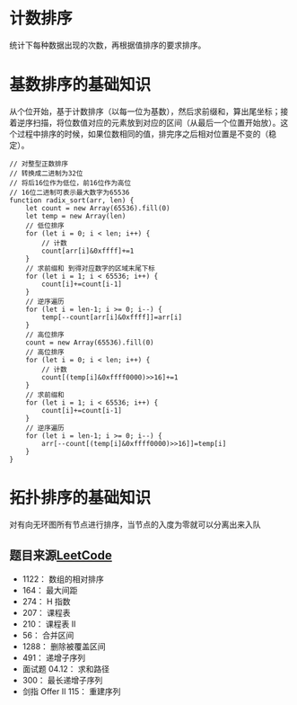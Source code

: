 # 计数排序
统计下每种数据出现的次数，再根据值排序的要求排序。
# 基数排序的基础知识
从个位开始，基于计数排序（以每一位为基数），然后求前缀和，算出尾坐标；接着逆序扫描，将位数值对应的元素放到对应的区间（从最后一个位置开始放）。这个过程中排序的时候，如果位数相同的值，排完序之后相对位置是不变的（稳定）。
```
// 对整型正数排序
// 转换成二进制为32位
// 将后16位作为低位，前16位作为高位
// 16位二进制可表示最大数字为65536
function radix_sort(arr, len) {
    let count = new Array(65536).fill(0)
    let temp = new Array(len)
    // 低位排序
    for (let i = 0; i < len; i++) {
        // 计数
        count[arr[i]&0xffff]+=1
    }
    // 求前缀和 到得对应数字的区域末尾下标
    for (let i = 1; i < 65536; i++) {
        count[i]+=count[i-1]     
    }
    // 逆序遍历
    for (let i = len-1; i >= 0; i--) {
        temp[--count[arr[i]&0xffff]]=arr[i]
    }
    // 高位排序
    count = new Array(65536).fill(0)
    // 高位排序
    for (let i = 0; i < len; i++) {
        // 计数
        count[(temp[i]&0xffff0000)>>16]+=1
    }
    // 求前缀和
    for (let i = 1; i < 65536; i++) {
        count[i]+=count[i-1]     
    }
    // 逆序遍历
    for (let i = len-1; i >= 0; i--) {
        arr[--count[(temp[i]&0xffff0000)>>16]]=temp[i]
    }
}
```
# 拓扑排序的基础知识
对有向无环图所有节点进行排序，当节点的入度为零就可以分离出来入队



## 题目来源[LeetCode](https://leetcode-cn.com/)
- 1122： 数组的相对排序
- 164： 最大间距
- 274： H 指数
- 207： 课程表
- 210： 课程表 II
- 56： 合并区间
- 1288： 删除被覆盖区间
- 491： 递增子序列
- 面试题 04.12： 求和路径
- 300： 最长递增子序列
- 剑指 Offer II 115： 重建序列
